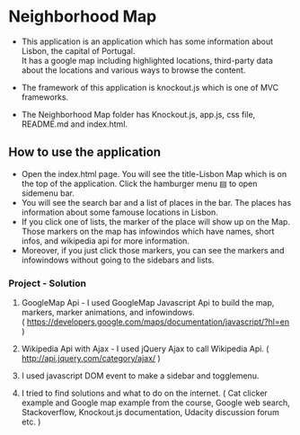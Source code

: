 # Neighborhood Map

* This application is an application which has some information about Lisbon, the capital of Portugal.  
It has a google map including highlighted locations, third-party data about the locations and various ways to browse the content. 

* The framework of this application is knockout.js which is one of MVC frameworks.

* The Neighborhood Map folder has Knockout.js, app.js, css file, README.md and index.html. 

## How to use the application

* Open the index.html page. You will see the title-Lisbon Map which is on the top of the application.
Click the hamburger menu ▤ to open sidemenu bar. 
* You will see the search bar and a list of places in the bar. The places has information about some famouse locations in Lisbon. 
* If you click one of lists, the marker of the place will show up on the Map. Those markers on the map has infowindos which have names, short infos, and wikipedia api for more information. 
* Moreover, if you just click those markers, you can see the markers and infowindows without going to the sidebars and lists. 


### Project - Solution 

1. GoogleMap Api - I used GoogleMap Javascript Api to build the map, markers, marker animations, and infowindows.  
( https://developers.google.com/maps/documentation/javascript/?hl=en )

2. Wikipedia Api with Ajax - I used jQuery Ajax to call Wikipedia Api. 
( http://api.jquery.com/category/ajax/ )

3. I used javascript DOM event to make a sidebar and togglemenu. 

4. I tried to find solutions and what to do on the internet. 
( Cat clicker example and Google map example from the course, 
  Google web search, Stackoverflow, Knockout.js documentation, Udacity discussion forum etc. )





 


